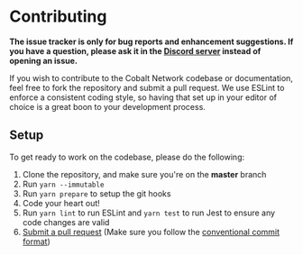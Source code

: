 # Contributing

**The issue tracker is only for bug reports and enhancement suggestions. If you have a question, please ask it in the [Discord server](https://discord.gg/4Nn7UwX) instead of opening an issue.**

If you wish to contribute to the Cobalt Network codebase or documentation, feel free to fork the repository and submit a
pull request. We use ESLint to enforce a consistent coding style, so having that set up in your editor of choice
is a great boon to your development process.

## Setup

To get ready to work on the codebase, please do the following:

1. Clone the repository, and make sure you're on the **master** branch
2. Run `yarn --immutable`
3. Run `yarn prepare` to setup the git hooks
4. Code your heart out!
5. Run `yarn lint` to run ESLint and `yarn test` to run Jest to ensure any code changes are valid
6. [Submit a pull request](https://github.com/JuanPablo2655/cobalt-network-rewrite/compare) (Make sure you follow the [conventional commit format](https://github.com/JuanPablo2655/cobalt-network-rewrite/blob/master/.github/COMMIT_CONVENTION.md))

<!--
Yoinked from discord.js
https://github.com/discordjs/discord.js/blob/master/.github/CONTRIBUTING.md
-->
